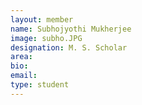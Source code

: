 ```yaml
---
layout: member
name: Subhojyothi Mukherjee
image: subho.JPG
designation: M. S. Scholar
area:
bio:
email:
type: student
---
```

